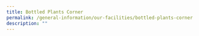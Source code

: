 ```yaml
---
title: Bottled Plants Corner
permalink: /general-information/our-facilities/bottled-plants-corner
description: ""
---
```

